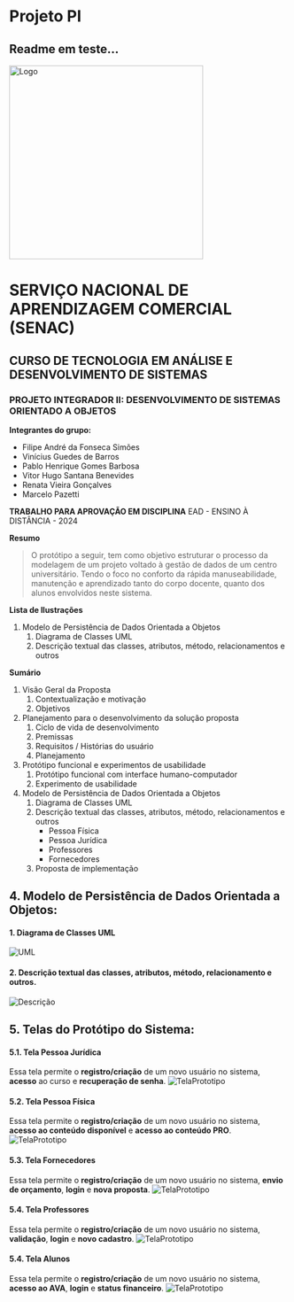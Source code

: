 # Projeto PI
## **Readme em teste...**

<img><img src="img/logoSenac.png" alt="Logo" width="350"/>

# SERVIÇO NACIONAL DE APRENDIZAGEM COMERCIAL (SENAC)
## CURSO DE TECNOLOGIA EM ANÁLISE E DESENVOLVIMENTO DE SISTEMAS
### PROJETO INTEGRADOR II: DESENVOLVIMENTO DE SISTEMAS ORIENTADO A OBJETOS

**Integrantes do grupo:**
- Filipe André da Fonseca Simões
- Vinícius Guedes de Barros
- Pablo Henrique Gomes Barbosa
- Vitor Hugo Santana Benevides
- Renata Vieira Gonçalves
- Marcelo Pazetti

**TRABALHO PARA APROVAÇÃO EM DISCIPLINA** EAD - ENSINO À DISTÂNCIA - 2024

**Resumo**

> O protótipo a seguir, tem como objetivo estruturar o processo da modelagem de um projeto voltado à gestão de dados de um centro universitário. Tendo o foco no conforto da rápida manuseabilidade, manutenção e aprendizado tanto do corpo docente, quanto dos alunos envolvidos neste sistema.

**Lista de Ilustrações**
1. Modelo de Persistência de Dados Orientada a Objetos
    1. Diagrama de Classes UML
    2. Descrição textual das classes, atributos, método, relacionamentos e outros

**Sumário**
1. Visão Geral da Proposta
    1. Contextualização e motivação
    2. Objetivos
2. Planejamento para o desenvolvimento da solução proposta
    1. Ciclo de vida de desenvolvimento
    2. Premissas
    3. Requisitos / Histórias do usuário
    4. Planejamento
3. Protótipo funcional e experimentos de usabilidade
    1. Protótipo funcional com interface humano-computador
    2. Experimento de usabilidade
4. Modelo de Persistência de Dados Orientada a Objetos
    1. Diagrama de Classes UML
    2. Descrição textual das classes, atributos, método, relacionamentos e outros
        - Pessoa Física
        - Pessoa Jurídica
        - Professores
        - Fornecedores
    3. Proposta de implementação
   
 ## 4. Modelo de Persistência de Dados Orientada a Objetos:
#### 1. Diagrama de Classes UML
   
   ![UML](img/UML.png)

#### 2. Descrição textual das classes, atributos, método, relacionamento e outros.

![Descrição](img/Descrição.png)

 ## 5. Telas do Protótipo do Sistema:
#### 5.1. Tela Pessoa Jurídica
Essa tela permite o **registro/criação** de um novo usuário no sistema, **acesso** ao curso e **recuperação de senha**.
![TelaPrototipo](img/landingpage-pessoa_juridica.jpg)        
#### 5.2. Tela Pessoa Física
Essa tela permite o **registro/criação** de um novo usuário no sistema, **acesso ao conteúdo disponível** e **acesso ao conteúdo PRO**.
![TelaPrototipo](img/landingpage-pessoa_fisica.jpg) 
#### 5.3. Tela Fornecedores
Essa tela permite o **registro/criação** de um novo usuário no sistema, **envio de orçamento**, **login** e **nova proposta**.
![TelaPrototipo](img/landingpage-fornecedores.jpg) 
#### 5.4. Tela Professores
Essa tela permite o **registro/criação** de um novo usuário no sistema, **validação**, **login** e **novo cadastro**.
![TelaPrototipo](img/landingpage-professores.jpg) 
#### 5.4. Tela Alunos
Essa tela permite o **registro/criação** de um novo usuário no sistema, **acesso ao AVA**, **login** e **status financeiro**.
![TelaPrototipo](img/landingpage-alunos.jpg) 
